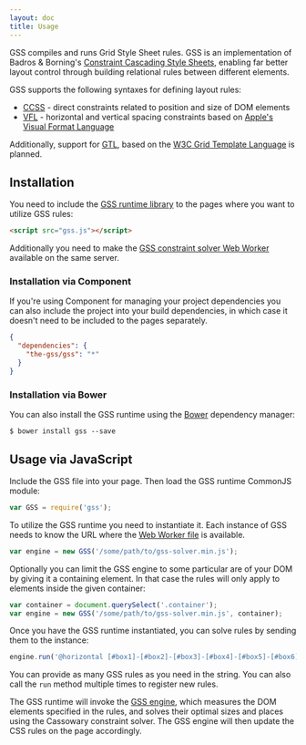 ```yaml
---
layout: doc
title: Usage
---
```

GSS compiles and runs Grid Style Sheet rules. GSS is an implementation of Badros & Borning's [Constraint Cascading Style Sheets](http://www.cs.washington.edu/research/constraints/web/ccss-uwtr.pdf), enabling far better layout control through building relational rules between different elements.

GSS supports the following syntaxes for defining layout rules:

* [CCSS](/docs/ccss/) - direct constraints related to position and size of DOM elements
* [VFL](/docs/vfl/) - horizontal and vertical spacing constraints based on [Apple's Visual Format Language](http://developer.apple.com/library/ios/documentation/UserExperience/Conceptual/AutolayoutPG/Articles/formatLanguage.html)

Additionally, support for [GTL](https://github.com/the-gss/gtl-compiler#readme), based on the [W3C Grid Template Language](http://dev.w3.org/csswg/css-template/) is planned.

## Installation

You need to include the [GSS runtime library](/browser/gss.js) to the pages where you want to utilize GSS rules:

```html
<script src="gss.js"></script>
```

Additionally you need to make the [GSS constraint solver Web Worker](/browser/gss-solver.min.js) available on the same server.

### Installation via Component

If you're using Component for managing your project dependencies you can also include the project into your build dependencies, in which case it doesn't need to be included to the pages separately.

```json
{
  "dependencies": {
    "the-gss/gss": "*"
  }
}
```

### Installation via Bower

You can also install the GSS runtime using the [Bower](http://bower.io/) dependency manager:

    $ bower install gss --save

## Usage via JavaScript

Include the GSS file into your page. Then load the GSS runtime CommonJS module:

```javascript
var GSS = require('gss');
```

To utilize the GSS runtime you need to instantiate it. Each instance of GSS needs to know the URL where the [Web Worker file](/browser/gss-solver.min.js) is available.

```javascript
var engine = new GSS('/some/path/to/gss-solver.min.js');
```

Optionally you can limit the GSS engine to some particular are of your DOM by giving it a containing element. In that case the rules will only apply to elements inside the given container:

```javascript
var container = document.querySelect('.container');
var engine = new GSS('/some/path/to/gss-solver.min.js', container);
```

Once you have the GSS runtime instantiated, you can solve rules by sending them to the instance:

```javascript
engine.run('@horizontal [#box1]-[#box2]-[#box3]-[#box4]-[#box5]-[#box6];');
```

You can provide as many GSS rules as you need in the string. You can also call the `run` method multiple times to register new rules.

The GSS runtime will invoke the [GSS engine](/docs/engine/), which measures the DOM elements specified in the rules, and solves their optimal sizes and places using the Cassowary constraint solver. The GSS engine will then update the CSS rules on the page accordingly.
